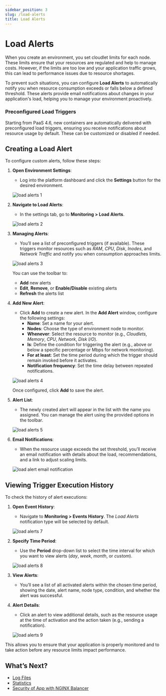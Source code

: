 ```yaml
---
sidebar_position: 3
slug: /load-alerts
title: Load Alerts
---
```

# Load Alerts

When you create an environment, you set cloudlet limits for each node. These limits ensure that your resources are regulated and help to manage costs. However, if the limits are too low and your application traffic grows, this can lead to performance issues due to resource shortages.

To prevent such situations, you can configure **Load Alerts** to automatically notify you when resource consumption exceeds or falls below a defined threshold. These alerts provide email notifications about changes in your application's load, helping you to manage your environment proactively.

### Preconfigured Load Triggers

Starting from PaaS 4.6, new containers are automatically delivered with preconfigured load triggers, ensuring you receive notifications about resource usage by default. These can be customized or disabled if needed.

## Creating a Load Alert

To configure custom alerts, follow these steps:

1. **Open Environment Settings**:
   - Log into the platform dashboard and click the **Settings** button for the desired environment.

   ![load alerts 1](#)

2. **Navigate to Load Alerts**:
   - In the settings tab, go to **Monitoring > Load Alerts**.

   ![load alerts 2](#)

3. **Managing Alerts**:
   - You’ll see a list of preconfigured triggers (if available). These triggers monitor resources such as _RAM_, _CPU_, _Disk_, _Inodes_, and _Network Traffic_ and notify you when consumption approaches limits.

   ![load alerts 3](#)

   You can use the toolbar to:
   - **Add** new alerts
   - **Edit**, **Remove**, or **Enable/Disable** existing alerts
   - **Refresh** the alerts list

4. **Add New Alert**:
   - Click **Add** to create a new alert. In the **Add Alert** window, configure the following settings:
     - **Name**: Set a name for your alert.
     - **Nodes**: Choose the type of environment node to monitor.
     - **Whenever**: Select the resource to monitor (e.g., _Cloudlets_, _Memory_, _CPU_, _Network_, _Disk I/O_).
     - **Is**: Define the condition for triggering the alert (e.g., above or below a specific percentage or Mbps for network monitoring).
     - **For at least**: Set the time period during which the trigger should remain invoked before it activates.
     - **Notification frequency**: Set the time delay between repeated notifications.

   ![load alerts 4](#)

   Once configured, click **Add** to save the alert.

5. **Alert List**:
   - The newly created alert will appear in the list with the name you assigned. You can manage the alert using the provided options in the toolbar.

   ![load alerts 5](#)

6. **Email Notifications**:
   - When the resource usage exceeds the set threshold, you’ll receive an email notification with details about the load, recommendations, and a link to adjust scaling limits.

   ![load alert email notification](#)

## Viewing Trigger Execution History

To check the history of alert executions:

1. **Open Event History**:
   - Navigate to **Monitoring > Events History**. The _Load Alerts_ notification type will be selected by default.

   ![load alerts 7](#)

2. **Specify Time Period**:
   - Use the **Period** drop-down list to select the time interval for which you want to view alerts (_day_, _week_, _month_, or _custom_).

   ![load alerts 8](#)

3. **View Alerts**:
   - You’ll see a list of all activated alerts within the chosen time period, showing the date, alert name, node type, condition, and whether the alert was successful.

4. **Alert Details**:
   - Click an alert to view additional details, such as the resource usage at the time of activation and the action taken (e.g., sending a notification).

   ![load alerts 9](#)

This allows you to ensure that your application is properly monitored and to take action before any resource limits impact performance.

## What’s Next?

- [Log Files](https://docs.dewacloud.com/docs/view-log-files/)
- [Statistics](https://docs.dewacloud.com/docs/view-app-statistics/)
- [Security of App with NGINX Balancer](https://docs.dewacloud.com/docs/nginx-balancer-security/)